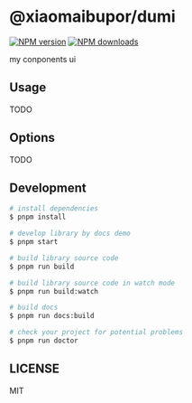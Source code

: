 # @xiaomaibupor/dumi

[![NPM version](https://img.shields.io/npm/v/@xiaomaibupor/dumi.svg?style=flat)](https://npmjs.org/package/@xiaomaibupor/dumi)
[![NPM downloads](http://img.shields.io/npm/dm/@xiaomaibupor/dumi.svg?style=flat)](https://npmjs.org/package/@xiaomaibupor/dumi)

my conponents ui

## Usage

TODO

## Options

TODO

## Development

```bash
# install dependencies
$ pnpm install

# develop library by docs demo
$ pnpm start

# build library source code
$ pnpm run build

# build library source code in watch mode
$ pnpm run build:watch

# build docs
$ pnpm run docs:build

# check your project for potential problems
$ pnpm run doctor
```

## LICENSE

MIT
